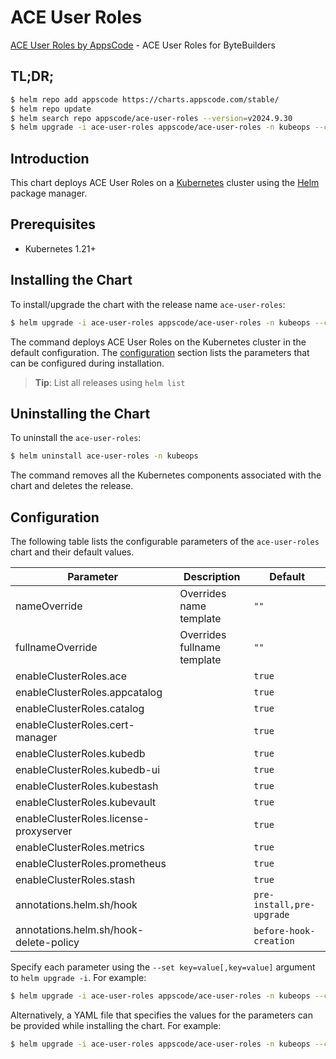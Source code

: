 # ACE User Roles

[ACE User Roles by AppsCode](https://github.com/kubeops/ui-server) - ACE User Roles for ByteBuilders

## TL;DR;

```bash
$ helm repo add appscode https://charts.appscode.com/stable/
$ helm repo update
$ helm search repo appscode/ace-user-roles --version=v2024.9.30
$ helm upgrade -i ace-user-roles appscode/ace-user-roles -n kubeops --create-namespace --version=v2024.9.30
```

## Introduction

This chart deploys ACE User Roles on a [Kubernetes](http://kubernetes.io) cluster using the [Helm](https://helm.sh) package manager.

## Prerequisites

- Kubernetes 1.21+

## Installing the Chart

To install/upgrade the chart with the release name `ace-user-roles`:

```bash
$ helm upgrade -i ace-user-roles appscode/ace-user-roles -n kubeops --create-namespace --version=v2024.9.30
```

The command deploys ACE User Roles on the Kubernetes cluster in the default configuration. The [configuration](#configuration) section lists the parameters that can be configured during installation.

> **Tip**: List all releases using `helm list`

## Uninstalling the Chart

To uninstall the `ace-user-roles`:

```bash
$ helm uninstall ace-user-roles -n kubeops
```

The command removes all the Kubernetes components associated with the chart and deletes the release.

## Configuration

The following table lists the configurable parameters of the `ace-user-roles` chart and their default values.

|               Parameter                |         Description         |               Default                |
|----------------------------------------|-----------------------------|--------------------------------------|
| nameOverride                           | Overrides name template     | <code>""</code>                      |
| fullnameOverride                       | Overrides fullname template | <code>""</code>                      |
| enableClusterRoles.ace                 |                             | <code>true</code>                    |
| enableClusterRoles.appcatalog          |                             | <code>true</code>                    |
| enableClusterRoles.catalog             |                             | <code>true</code>                    |
| enableClusterRoles.cert-manager        |                             | <code>true</code>                    |
| enableClusterRoles.kubedb              |                             | <code>true</code>                    |
| enableClusterRoles.kubedb-ui           |                             | <code>true</code>                    |
| enableClusterRoles.kubestash           |                             | <code>true</code>                    |
| enableClusterRoles.kubevault           |                             | <code>true</code>                    |
| enableClusterRoles.license-proxyserver |                             | <code>true</code>                    |
| enableClusterRoles.metrics             |                             | <code>true</code>                    |
| enableClusterRoles.prometheus          |                             | <code>true</code>                    |
| enableClusterRoles.stash               |                             | <code>true</code>                    |
| annotations.helm.sh/hook               |                             | <code>pre-install,pre-upgrade</code> |
| annotations.helm.sh/hook-delete-policy |                             | <code>before-hook-creation</code>    |


Specify each parameter using the `--set key=value[,key=value]` argument to `helm upgrade -i`. For example:

```bash
$ helm upgrade -i ace-user-roles appscode/ace-user-roles -n kubeops --create-namespace --version=v2024.9.30 --set annotations.helm.sh/hook=pre-install,pre-upgrade
```

Alternatively, a YAML file that specifies the values for the parameters can be provided while
installing the chart. For example:

```bash
$ helm upgrade -i ace-user-roles appscode/ace-user-roles -n kubeops --create-namespace --version=v2024.9.30 --values values.yaml
```
